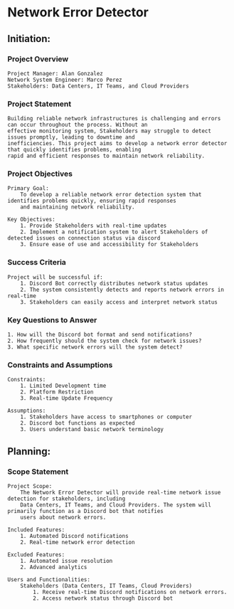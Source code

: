 # Network Error Detector

## Initiation:

### Project Overview
    Project Manager: Alan Gonzalez
    Network System Engineer: Marco Perez
    Stakeholders: Data Centers, IT Teams, and Cloud Providers

### Project Statement
    Building reliable network infrastructures is challenging and errors can occur throughout the process. Without an 
    effective monitoring system, Stakeholders may struggle to detect issues promptly, leading to downtime and 
    inefficiencies. This project aims to develop a network error detector that quickly identifies problems, enabling 
    rapid and efficient responses to maintain network reliability.

### Project Objectives
    Primary Goal:
        To develop a reliable network error detection system that identifies problems quickly, ensuring rapid responses 
        and maintaining network reliability.
    
    Key Objectives:
        1. Provide Stakeholders with real-time updates
        2. Implement a notification system to alert Stakeholders of detected issues on connection status via discord
        3. Ensure ease of use and accessibility for Stakeholders

### Success Criteria
    Project will be successful if:
        1. Discord Bot correctly distributes network status updates
        2. The system consistently detects and reports network errors in real-time
        3. Stakeholders can easily access and interpret network status

### Key Questions to Answer
    1. How will the Discord bot format and send notifications?
    2. How frequently should the system check for network issues?
    3. What specific network errors will the system detect?

### Constraints and Assumptions
    Constraints:
        1. Limited Development time
        2. Platform Restriction
        3. Real-time Update Frequency
    
    Assumptions:
        1. Stakeholders have access to smartphones or computer
        2. Discord bot functions as expected
        3. Users understand basic network terminology

## Planning:

### Scope Statement
    Project Scope:
        The Network Error Detector will provide real-time network issue detection for stakeholders, including 
        Data Centers, IT Teams, and Cloud Providers. The system will primarily function as a Discord bot that notifies 
        users about network errors.

    Included Features:
        1. Automated Discord notifications
        2. Real-time network error detection
    
    Excluded Features:
        1. Automated issue resolution
        2. Advanced analytics
    
    Users and Functionalities:
        Stakeholders (Data Centers, IT Teams, Cloud Providers)
            1. Receive real-time Discord notifications on network errors.
            2. Access network status through Discord bot

